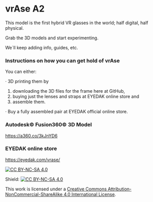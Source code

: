 # vrAse A2

This model is the first hybrid VR glasses in the world; half digital, half physical.

Grab the 3D models and start experimenting.

We´ll keep adding info, guides, etc. 

### Instructions on how you can get hold of vrAse
You can either:

· 3D printing them by 
1) downloading the 3D files for the frame here at GitHub, 
2) buying just the lenses and straps at EYEDAK online store and 
3) assemble them.

· Buy a fully assembled pair at EYEDAK official online store.

### Autodesk© Fusion360© 3D Model
https://a360.co/3kJnYD6

### EYEDAK online store
https://eyedak.com/vrase/

[![CC BY-NC-SA 4.0][cc-by-nc-sa-image]][cc-by-nc-sa]

Shield: [![CC BY-NC-SA 4.0][cc-by-nc-sa-shield]][cc-by-nc-sa]

[cc-by-nc-sa]: http://creativecommons.org/licenses/by-nc-sa/4.0/
[cc-by-nc-sa-image]: https://licensebuttons.net/l/by-nc-sa/4.0/88x31.png
[cc-by-nc-sa-shield]: https://img.shields.io/badge/License-CC%20BY--NC--SA%204.0-lightgrey.svg

This work is licensed under a
[Creative Commons Attribution-NonCommercial-ShareAlike 4.0 International License][cc-by-nc-sa].
